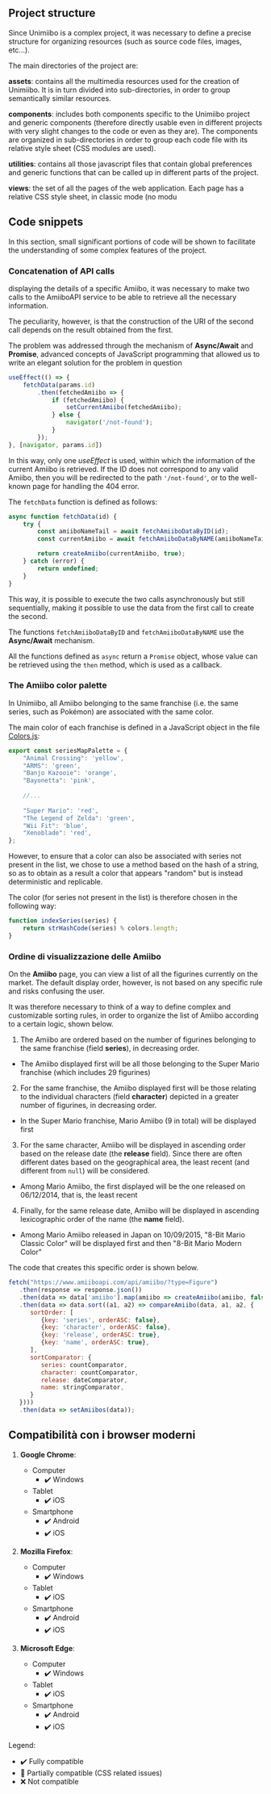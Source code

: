 ## Project structure

Since Unimiibo is a complex project, it was necessary to define a
precise structure for organizing resources (such as source code files, images, etc...).

The main directories of the project are:

**assets**: contains all the multimedia resources used for the creation
of Unimiibo. It is in turn divided into sub-directories, in order to group semantically
similar resources.

**components**: includes both components specific to the Unimiibo project and
generic components (therefore directly usable even in different projects with very
slight changes to the code or even as they are). The components are organized in sub-directories in order to
group each code file with its relative style sheet (CSS modules are used).

**utilities**: contains all those javascript files that contain global preferences and
generic functions that can be called up in different parts of the project.

**views**: the set of all the pages of the web application. Each page has a relative CSS style sheet, in classic mode (no modu


## Code snippets

In this section, small significant portions of code will be shown to facilitate
the understanding of some complex features of the project.

### Concatenation of API calls

displaying the details of a specific Amiibo, it was necessary to make two calls to the
AmiiboAPI service to be able to retrieve all the necessary information.

The peculiarity, however, is that the construction of the URI of the second call depends on the
result obtained from the first.

The problem was addressed through the mechanism of **Async/Await** and **Promise**, advanced concepts of
JavaScript programming that allowed us to write an elegant solution
for the problem in question

```jsx
useEffect(() => {
    fetchData(params.id)
        .then(fetchedAmiibo => {
            if (fetchedAmiibo) {
                setCurrentAmiibo(fetchedAmiibo);
            } else {
                navigator('/not-found');
            }
        });
}, [navigator, params.id])
```

In this way, only one *useEffect* is used, within which the information of the current Amiibo is retrieved. If the ID does not correspond to any valid Amiibo, then you will be redirected to the path `'/not-found'`, or to the well-known page for handling the 404 error.

The `fetchData` function is defined as follows:

```jsx
async function fetchData(id) {
    try {
        const amiiboNameTail = await fetchAmiiboDataByID(id);
        const currentAmiibo = await fetchAmiiboDataByNAME(amiiboNameTail.name, amiiboNameTail.tail);

        return createAmiibo(currentAmiibo, true);
    } catch (error) {
        return undefined;
    }
}
```

This way, it is possible to execute the two calls asynchronously but still sequentially,
making it possible to use the data from the first call to create the second.

The functions `fetchAmiiboDataByID` and `fetchAmiiboDataByNAME` use the **Async/Await** mechanism.

All the functions defined as `async` return a `Promise` object, whose value
can be retrieved using the `then` method, which is used as a callback.

### The Amiibo color palette

In Unimiibo, all Amiibo belonging to the same franchise (i.e. the same series, such as Pokémon)
are associated with the same color.

The main color of each franchise is defined in a JavaScript object in the file
[Colors.js](/src/utilities/Colors.js):

```jsx
export const seriesMapPalette = {
    "Animal Crossing": 'yellow',
    "ARMS": 'green',
    "Banjo Kazooie": 'orange',
    "Bayonetta": 'pink',
    
    //...
    
    "Super Mario": 'red',
    "The Legend of Zelda": 'green',
    "Wii Fit": 'blue',
    "Xenoblade": 'red',
};
```

However, to ensure that a color can also be associated with series not present in the list,
we chose to use a method based on the hash of a string, so as to obtain as a result
a color that appears "random" but is instead deterministic and replicable.

The color (for series not present in the list) is therefore chosen in the following way:

```jsx
function indexSeries(series) {
    return strHashCode(series) % colors.length;
}
```
### Ordine di visualizzazione delle Amiibo

On the **Amiibo** page, you can view a list of all the figurines currently on the market. The default display order, however, is not based on any specific rule and
risks confusing the user.

It was therefore necessary to think of a way to define complex and customizable sorting rules,
in order to organize the list of Amiibo according to a certain logic, shown below.

1. The Amiibo are ordered based on the number of figurines belonging to the same franchise
(field **series**), in decreasing order.
* The Amiibo displayed first will be all those belonging to the
Super Mario franchise (which includes 29 figurines)

2. For the same franchise, the Amiibo displayed first will be those relating to the individual characters
(field **character**) depicted in a greater number of figurines, in decreasing order.
* In the Super Mario franchise, Mario Amiibo (9 in total) will be displayed first

3. For the same character, Amiibo will be displayed in ascending order based on the
release date (the **release** field). Since there are often different dates based on the geographical area,
the least recent (and different from `null`) will be considered.

* Among Mario Amiibo, the first displayed will be the one released on 06/12/2014,
that is, the least recent

4. Finally, for the same release date, Amiibo will be displayed in ascending lexicographic
order of the name (the **name** field).

* Among Mario Amiibo released in Japan on 10/09/2015, "8-Bit Mario
Classic Color" will be displayed first and then "8-Bit Mario Modern Color"

The code that creates this specific order is shown below.

```jsx
fetch("https://www.amiiboapi.com/api/amiibo/?type=Figure")
   .then(response => response.json())
   .then(data => data['amiibo'].map(amiibo => createAmiibo(amiibo, false)))
   .then(data => data.sort((a1, a2) => compareAmiibo(data, a1, a2, {
      sortOrder: [
         {key: 'series', orderASC: false},
         {key: 'character', orderASC: false},
         {key: 'release', orderASC: true},
         {key: 'name', orderASC: true},
      ],
      sortComparator: {
         series: countComparator,
         character: countComparator,
         release: dateComparator,
         name: stringComparator,
      }
   })))
   .then(data => setAmiibos(data));
```

## Compatibilità con i browser moderni

1. **Google Chrome**:
    * Computer
        * :heavy_check_mark: Windows
    * Tablet
        * :heavy_check_mark: iOS
    * Smartphone
        * :heavy_check_mark: Android
        * :heavy_check_mark: iOS

2. **Mozilla Firefox**:
    * Computer
        * :heavy_check_mark: Windows
    * Tablet
        * :heavy_check_mark: iOS
    * Smartphone
        * :heavy_check_mark: Android
        * :heavy_check_mark: iOS

3. **Microsoft Edge**:
    * Computer
        * :heavy_check_mark: Windows
    * Tablet
        * :heavy_check_mark: iOS
    * Smartphone
        * :heavy_check_mark: Android
        * :heavy_check_mark: iOS

Legend:
* :heavy_check_mark: Fully compatible
* :large_orange_diamond: Partially compatible (CSS related issues)
* :x: Not compatible